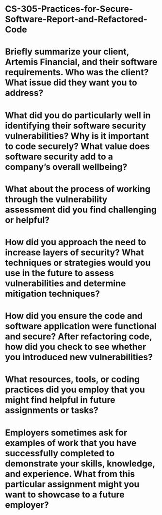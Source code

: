 # CS-305-Practices-for-Secure-Software-Report-and-Refactored-Code
# Briefly summarize your client, Artemis Financial, and their software requirements. Who was the client? What issue did they want you to address?
# What did you do particularly well in identifying their software security vulnerabilities? Why is it important to code securely? What value does software security add to a company’s overall wellbeing?
# What about the process of working through the vulnerability assessment did you find challenging or helpful?
# How did you approach the need to increase layers of security? What techniques or strategies would you use in the future to assess vulnerabilities and determine mitigation techniques?
# How did you ensure the code and software application were functional and secure? After refactoring code, how did you check to see whether you introduced new vulnerabilities?
# What resources, tools, or coding practices did you employ that you might find helpful in future assignments or tasks?
# Employers sometimes ask for examples of work that you have successfully completed to demonstrate your skills, knowledge, and experience. What from this particular assignment might you want to showcase to a future employer?
